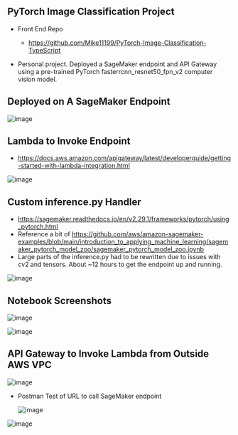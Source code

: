 ## PyTorch Image Classification Project

- Front End Repo
  - https://github.com/Mike11199/PyTorch-Image-Classification-TypeScript 

- Personal project.  Deployed a SageMaker endpoint and API Gateway using a pre-trained PyTorch fasterrcnn_resnet50_fpn_v2 computer vision model.

## Deployed on A SageMaker Endpoint

![image](https://github.com/Mike11199/PyTorch-Image-Classification/assets/91037796/5e9fdef7-d082-45bd-b672-3dc7e8e4d415)

## Lambda to Invoke Endpoint

- https://docs.aws.amazon.com/apigateway/latest/developerguide/getting-started-with-lambda-integration.html 

![image](https://github.com/Mike11199/PyTorch-Image-Classification/assets/91037796/ad98ae5f-abc3-4279-9744-1ef7604af448)

## Custom inference.py Handler

- https://sagemaker.readthedocs.io/en/v2.29.1/frameworks/pytorch/using_pytorch.html
- Reference a bit of https://github.com/aws/amazon-sagemaker-examples/blob/main/introduction_to_applying_machine_learning/sagemaker_pytorch_model_zoo/sagemaker_pytorch_model_zoo.ipynb
- Large parts of the inference.py had to be rewritten due to issues with cv2 and tensors.  About ~12 hours to get the endpoint up and running.

![image](https://github.com/Mike11199/PyTorch-Image-Classification/assets/91037796/52ac1269-ccb2-4964-9514-7b6208b78d03)

## Notebook Screenshots

![image](https://github.com/Mike11199/PyTorch-Image-Classification/assets/91037796/00f269c1-d941-4cdc-b6a0-948e29ad63f4)

![image](https://github.com/Mike11199/PyTorch-Image-Classification/assets/91037796/d9369c98-e610-4d0b-903a-cde9d1dde618)





## API Gateway to Invoke Lambda from Outside AWS VPC

![image](https://github.com/Mike11199/PyTorch-Image-Classification/assets/91037796/e7f81d05-7cb5-4b5d-9f85-e12f74bc1ecb)

- Postman Test of URL to call SageMaker endpoint

  ![image](https://github.com/Mike11199/PyTorch-Image-Classification/assets/91037796/1a9f4619-7510-4c7d-be93-cce894dc63b1)

![image](https://github.com/Mike11199/PyTorch-Image-Classification/assets/91037796/a66fa906-04f4-45db-8bd2-74c55ecceb6e)






